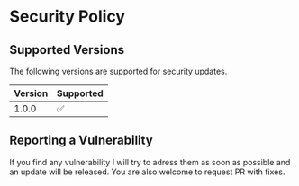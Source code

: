 # Security Policy

## Supported Versions

The following versions are supported for security updates.

| Version | Supported          |
| ------- | ------------------ |
| 1.0.0   | :white_check_mark: |

## Reporting a Vulnerability

If you find any vulnerability I will try to adress them as soon as possible
and an update will be released. You are also welcome to request PR with fixes.
